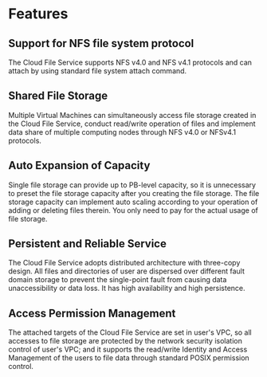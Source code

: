 # Features

## Support for NFS file system protocol

The Cloud File Service supports NFS v4.0 and NFS v4.1 protocols and can attach by using standard file system attach command.

## Shared File Storage

Multiple Virtual Machines can simultaneously access file storage created in the Cloud File Service, conduct read/write operation of files and implement data share of multiple computing nodes through NFS v4.0 or NFSv4.1 protocols.

## Auto Expansion of Capacity

Single file storage can provide up to PB-level capacity, so it is unnecessary to preset the file storage capacity after you creating the file storage. The file storage capacity can implement auto scaling according to your operation of adding or deleting files therein. You only need to pay for the actual usage of file storage.

## Persistent and Reliable Service

The Cloud File Service adopts distributed architecture with three-copy design. All files and directories of user are dispersed over different fault domain storage to prevent the single-point fault from causing data unaccessibility or data loss. It has high availability and high persistence.

## Access Permission Management

The attached targets of the Cloud File Service are set in user's VPC, so all accesses to file storage are protected by the network security isolation control of user's VPC; and it supports the read/write Identity and Access Management of the users to file data through standard POSIX permission control.

